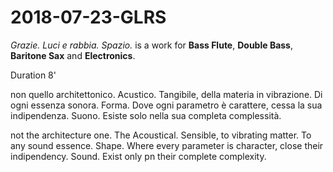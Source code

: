 # 2018-07-23-GLRS

*Grazie. Luci e rabbia. Spazio.* is a work for **Bass Flute**, **Double Bass**, **Baritone Sax** and **Electronics**.

Duration 8'

non quello architettonico. Acustico. Tangibile, della materia in vibrazione. Di ogni essenza sonora. Forma. Dove ogni parametro è carattere, cessa la sua indipendenza. Suono. Esiste solo nella sua completa complessità.

not the architecture one. The Acoustical. Sensible, to vibrating matter. To any sound essence. Shape. Where every parameter is character, close their indipendency. Sound. Exist only pn their complete complexity. 
